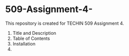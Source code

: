 # 509-Assignment-4-
This repository is created for TECHIN 509 Assignment 4.

1. Title and Description
2. Table of Contents
3. Installation
4. 
